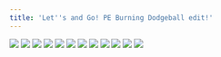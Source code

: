 ```yaml
---
title: 'Let''s and Go! PE Burning Dodgeball edit!'
---
```


![](pg132.jpg)
![](pg133.jpg)
![](pg134.jpg)
![](pg135.jpg)
![](pg136.jpg)
![](pg137.jpg)
![](pg138.jpg)
![](pg139.jpg)
![](pg140.jpg)
![](pg141.jpg)
![](pg142.jpg)
![](pg143.jpg)